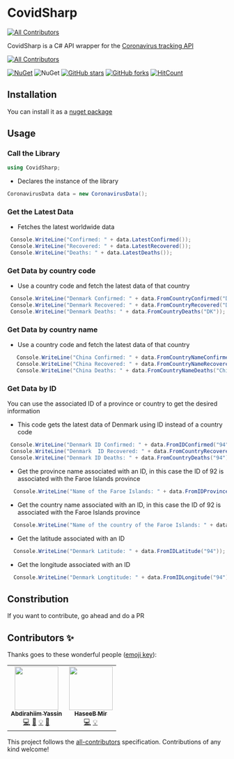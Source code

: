# CovidSharp
<!-- ALL-CONTRIBUTORS-BADGE:START - Do not remove or modify this section -->
[![All Contributors](https://img.shields.io/badge/all_contributors-2-orange.svg?style=flat-square)](#contributors-)
<!-- ALL-CONTRIBUTORS-BADGE:END -->
CovidSharp is a C# API wrapper for the [Coronavirus tracking API](https://github.com/ExpDev07/coronavirus-tracker-api)

<!-- ALL-CONTRIBUTORS-BADGE:START - Do not remove or modify this section -->
[![All Contributors](https://img.shields.io/badge/all_contributors-2-orange.svg?style=flat-square)](#contributors-)
<!-- ALL-CONTRIBUTORS-BADGE:END -->
[![NuGet](https://img.shields.io/nuget/v/CovidSharp.svg?label=NuGet)](https://www.nuget.org/packages/CovidSharp/)
![NuGet](https://img.shields.io/nuget/dt/CovidSharp.svg)
[![GitHub stars](https://img.shields.io/github/stars/Abdirahiim/covidtrackerapiwrapper)](https://github.com/Abdirahiim/covidtrackerapiwrapper/stargazers)
[![GitHub forks](https://img.shields.io/github/forks/Abdirahiim/covidtrackerapiwrapper)](https://github.com/Abdirahiim/covidtrackerapiwrapper/network/members)
[![HitCount](http://hits.dwyl.com/Abdirahiim/covidtrackerapiwrapper.svg)](http://hits.dwyl.com/Abdirahiim/covidtrackerapiwrapper)

## Installation
You can install it as a [nuget package](https://www.nuget.org/packages/CovidSharp) 

## Usage

### Call the Library
```c#
using CovidSharp;
```
- Declares the instance of the library
```c#
CoronavirusData data = new CoronavirusData();
```

### Get the Latest Data

- Fetches the latest worldwide data
```c#
 Console.WriteLine("Confirmed: " + data.LatestConfirmed());
 Console.WriteLine("Recovered: " + data.LatestRecovered());
 Console.WriteLine("Deaths: " + data.LatestDeaths());
```

### Get Data by country code

- Use a country code and fetch the latest data of that country
```c#
 Console.WriteLine("Denmark Confirmed: " + data.FromCountryConfirmed("DK"));
 Console.WriteLine("Denmark Recovered: " + data.FromCountryRecovered("DK"));
 Console.WriteLine("Denmark Deaths: " + data.FromCountryDeaths("DK"));
```
### Get Data by country name

- Use a country code and fetch the latest data of that country
```c#
   Console.WriteLine("China Confirmed: " + data.FromCountryNameConfirmed("China"));
   Console.WriteLine("China Recovered: " + data.FromCountryNameRecovered("China"));
   Console.WriteLine("China Deaths: " + data.FromCountryNameDeaths("China"));
```

### Get Data by ID

You can use the associated ID of a province or country to get the desired information

- This code gets the latest data of Denmark using ID instead of a country code
```c#
 Console.WriteLine("Denmark ID Confirmed: " + data.FromIDConfirmed("94"));
 Console.WriteLine("Denmark  ID Recovered: " + data.FromCountryRecovered("94"));
 Console.WriteLine("Denmark ID Deaths: " + data.FromCountryDeaths("94"));
```

- Get the province name associated with an ID, in this case the ID of 92 is associated with the Faroe Islands province
```c#
  Console.WriteLine("Name of the Faroe Islands: " + data.FromIDProvince("92"));
```

- Get the country name associated with an ID, in this case the ID of 92 is associated with the Faroe Islands province
```c#
  Console.WriteLine("Name of the country of the Faroe Islands: " + data.FromIDCountry("92"));
```

- Get the latitude associated with an ID
```c#
  Console.WriteLine("Denmark Latitude: " + data.FromIDLatitude("94"));
```

- Get the longitude associated with an ID
```c#
  Console.WriteLine("Denmark Longtitude: " + data.FromIDLongitude("94"));
```

## Constribution
If you want to contribute, go ahead and do a PR
## Contributors ✨

Thanks goes to these wonderful people ([emoji key](https://allcontributors.org/docs/en/emoji-key)):

<!-- ALL-CONTRIBUTORS-LIST:START - Do not remove or modify this section -->
<!-- prettier-ignore-start -->
<!-- markdownlint-disable -->
<table>
  <tr>
    <td align="center"><a href="https://github.com/Abdirahiim"><img src="https://avatars0.githubusercontent.com/u/13730460?v=4" width="100px;" alt=""/><br /><sub><b>Abdirahiim Yassin </b></sub></a><br /><a href="https://github.com/Abdirahiim/covidtrackerapiwrapper/commits?author=Abdirahiim" title="Code">💻</a> <a href="https://github.com/Abdirahiim/covidtrackerapiwrapper/commits?author=Abdirahiim" title="Documentation">📖</a> <a href="#example-Abdirahiim" title="Examples">💡</a> <a href="#maintenance-Abdirahiim" title="Maintenance">🚧</a></td>
    <td align="center"><a href="https://github.com/haseeb-heaven"><img src="https://avatars0.githubusercontent.com/u/11544739?v=4" width="100px;" alt=""/><br /><sub><b>HaseeB Mir</b></sub></a><br /><a href="https://github.com/Abdirahiim/covidtrackerapiwrapper/commits?author=haseeb-heaven" title="Code">💻</a> <a href="#example-haseeb-heaven" title="Examples">💡</a></td>
  </tr>
</table>

<!-- markdownlint-enable -->
<!-- prettier-ignore-end -->
<!-- ALL-CONTRIBUTORS-LIST:END -->

This project follows the [all-contributors](https://github.com/all-contributors/all-contributors) specification. Contributions of any kind welcome!
